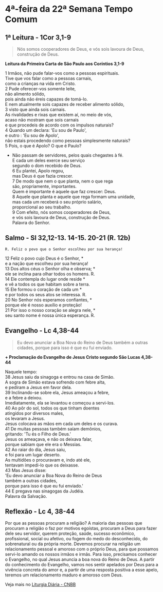 # 4ª-feira da 22ª Semana Tempo Comum

## 1ª Leitura - 1Cor 3,1-9

> Nós somos cooperadores de Deus, e vós sois lavoura de Deus, construção de Deus.

**Leitura da Primeira Carta de São Paulo aos Coríntios 3,1-9**

1 Irmãos, não pude falar-vos como a pessoas espirituais.   
 Tive que vos falar como a pessoas carnais,   
 como a crianças na vida em Cristo.   
2 Pude oferecer-vos somente leite,   
 não alimento sólido,   
 pois ainda não éreis capazes de tomá-lo.   
 E nem atualmente sois capazes de receber alimento sólido,   
3 visto que ainda sois carnais.   
 As rivalidades e rixas que existem aí, no meio de vós,   
 acaso não mostram que sois carnais   
 e que procedeis de acordo com os impulsos naturais?   
4 Quando um declara: 'Eu sou de Paulo',   
 e outro : 'Eu sou de Apolo',   
 não estais procedendo como pessoas simplesmente naturais?   
5 Pois, o que é Apolo? O que é Paulo?   
 - Não passam de servidores, pelos quais chegastes à fé.   
 E cada um deles exerce seu serviço   
 segundo o dom recebido de Deus.   
6 Eu plantei, Apolo regou,   
 mas Deus é que fazia crescer.   
7 De modo que nem o que planta, nem o que rega   
 são, propriamente, importantes.   
 Quem é importante é aquele que faz crescer: Deus.   
8 Aquele que planta e aquele que rega formam uma unidade,   
 mas cada um receberá o seu próprio salário,   
 proporcional ao seu trabalho.   
9 Com efeito, nós somos cooperadores de Deus,   
 e vós sois lavoura de Deus, construção de Deus.   
 Palavra do Senhor.

## Salmo - Sl 32,12-13. 14-15. 20-21 (R. 12b)

`R. Feliz o povo que o Senhor escolheu por sua herança!`

12 Feliz o povo cujo Deus é o Senhor, *   
 e a nação que escolheu por sua herança!   
13 Dos altos céus o Senhor olha e observa; *   
 ele se inclina para olhar todos os homens. R.       
14 Ele contempla do lugar onde reside *   
 e vê a todos os que habitam sobre a terra.   
15 Ele formou o coração de cada um *   
 e por todos os seus atos se interessa. R.       
20 No Senhor nós esperamos confiantes, *   
 porque ele é nosso auxílio e proteção!   
21 Por isso o nosso coração se alegra nele, *   
 seu santo nome é nossa única esperança. R.

## Evangelho - Lc 4,38-44

> Eu devo anunciar a Boa Nova do Reino de Deus também a outras cidades, porque para isso é que eu fui enviado.

**+ Proclamação do Evangelho de Jesus Cristo segundo São Lucas   4,38-44**

Naquele tempo:   
38 Jesus saiu da sinagoga e entrou na casa de Simão.   
 A sogra de Simão estava sofrendo com febre alta,   
 e pediram a Jesus em favor dela.   
39 Inclinando-se sobre ela, Jesus ameaçou a febre,   
 e a febre a deixou.   
 Imediatamente, ela se levantou e começou a servi-los.   
40 Ao pôr do sol, todos os que tinham doentes   
 atingidos por diversos males,   
 os levaram a Jesus.   
 Jesus colocava as mãos em cada um deles e os curava.   
41 De muitas pessoas também saíam demônios,   
 gritando: 'Tu és o Filho de Deus.'   
 Jesus os ameaçava, e não os deixava falar,   
 porque sabiam que ele era o Messias.   
42 Ao raiar do dia, Jesus saiu,   
 e foi para um lugar deserto.   
 As multidões o procuravam e, indo até ele,   
 tentavam impedi-lo que os deixasse.   
43 Mas Jesus disse:   
 'Eu devo anunciar a Boa Nova do Reino de Deus   
 também a outras cidades,   
 porque para isso é que eu fui enviado.'   
44 E pregava nas sinagogas da Judéia.   
 Palavra da Salvação.

## Reflexão - Lc 4, 38-44

Por que as pessoas procuram a religião? A maioria das pessoas que procuram a religião o faz por motivos egoístas, procuram a Deus para fazer dele seu servidor, querem proteção, saúde, sucesso econômico, profissional, social ou afetivo, ou fogem do medo do desconhecido, do sobrenatural ou da própria morte. Devemos procurar na religião um relacionamento pessoal e amoroso com o próprio Deus, para que possamos servi-lo amando os nossos irmãos e irmãs. Para isso, precisamos conhecer o Evangelho, no qual Jesus anuncia a boa nova do Reino de Deus. A partir do conhecimento do Evangelho, vamos nos sentir apelados por Deus para a vivência concreta do amor e, a partir de uma resposta positiva a esse apelo, teremos um relacionamento maduro e amoroso com Deus.

Veja mais no [Liturgia Diária - CNBB](http://liturgiadiaria.cnbb.org.br/app/user/user/UserView.php?ano=2016&mes=8&dia=31)